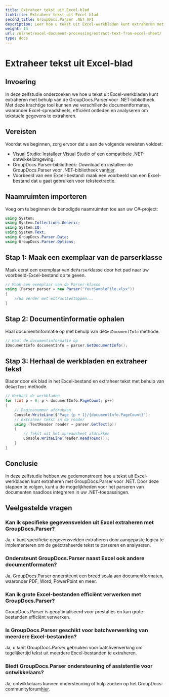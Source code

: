 ```yaml
---
title: Extraheer tekst uit Excel-blad
linktitle: Extraheer tekst uit Excel-blad
second_title: GroupDocs.Parser .NET API
description: Leer hoe u tekst uit Excel-werkbladen kunt extraheren met GroupDocs.Parser voor .NET. Eenvoudige stappen voor effectieve tekstextractie.
weight: 14
url: /nl/net/excel-document-processing/extract-text-from-excel-sheet/
type: docs
---
```

# Extraheer tekst uit Excel-blad

## Invoering
In deze zelfstudie onderzoeken we hoe u tekst uit Excel-werkbladen kunt extraheren met behulp van de GroupDocs.Parser voor .NET-bibliotheek. Met deze krachtige tool kunnen we verschillende documentformaten, waaronder Excel-spreadsheets, efficiënt ontleden en analyseren om tekstuele gegevens te extraheren.
## Vereisten
Voordat we beginnen, zorg ervoor dat u aan de volgende vereisten voldoet:
- Visual Studio: Installeer Visual Studio of een compatibele .NET-ontwikkelomgeving.
-  GroupDocs.Parser-bibliotheek: Download en installeer de GroupDocs.Parser voor .NET-bibliotheek van[hier](https://releases.groupdocs.com/parser/net/).
- Voorbeeld van een Excel-bestand: maak een voorbeeld van een Excel-bestand dat u gaat gebruiken voor tekstextractie.

## Naamruimten importeren
Voeg om te beginnen de benodigde naamruimten toe aan uw C#-project:
```csharp
using System;
using System.Collections.Generic;
using System.IO;
using System.Text;
using GroupDocs.Parser.Data;
using GroupDocs.Parser.Options;
```
## Stap 1: Maak een exemplaar van de parserklasse
 Maak eerst een exemplaar van de`Parser`klasse door het pad naar uw voorbeeld-Excel-bestand op te geven.
```csharp
// Maak een exemplaar van de Parser-klasse
using (Parser parser = new Parser("YourSampleFile.xlsx"))
{
    //Ga verder met extractiestappen...
}
```
## Stap 2: Documentinformatie ophalen
 Haal documentinformatie op met behulp van de`GetDocumentInfo` methode.
```csharp
// Haal de documentinformatie op
IDocumentInfo documentInfo = parser.GetDocumentInfo();
```
## Stap 3: Herhaal de werkbladen en extraheer tekst
 Blader door elk blad in het Excel-bestand en extraheer tekst met behulp van de`GetText` methode.
```csharp
// Herhaal de werkbladen
for (int p = 0; p < documentInfo.PageCount; p++)
{
    // Paginanummer afdrukken
    Console.WriteLine($"Page {p + 1}/{documentInfo.PageCount}");
    // Extraheer tekst in de reader
    using (TextReader reader = parser.GetText(p))
    {
        // Tekst uit het spreadsheet afdrukken
        Console.WriteLine(reader.ReadToEnd());
    }
}
```

## Conclusie
In deze zelfstudie hebben we gedemonstreerd hoe u tekst uit Excel-werkbladen kunt extraheren met GroupDocs.Parser voor .NET. Door deze stappen te volgen, kunt u de mogelijkheden voor het parseren van documenten naadloos integreren in uw .NET-toepassingen.

## Veelgestelde vragen
### Kan ik specifieke gegevensvelden uit Excel extraheren met GroupDocs.Parser?
Ja, u kunt specifieke gegevensvelden extraheren door aangepaste logica te implementeren om de geëxtraheerde tekst te parseren en analyseren.
### Ondersteunt GroupDocs.Parser naast Excel ook andere documentformaten?
Ja, GroupDocs.Parser ondersteunt een breed scala aan documentformaten, waaronder PDF, Word, PowerPoint en meer.
### Kan ik grote Excel-bestanden efficiënt verwerken met GroupDocs.Parser?
GroupDocs.Parser is geoptimaliseerd voor prestaties en kan grote bestanden efficiënt verwerken.
### Is GroupDocs.Parser geschikt voor batchverwerking van meerdere Excel-bestanden?
Ja, u kunt GroupDocs.Parser gebruiken voor batchverwerking om tegelijkertijd tekst uit meerdere Excel-bestanden te extraheren.
### Biedt GroupDocs.Parser ondersteuning of assistentie voor ontwikkelaars?
 Ja, ontwikkelaars kunnen ondersteuning of hulp zoeken op het GroupDocs-communityforum[hier](https://forum.groupdocs.com/c/parser/17).